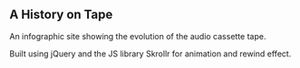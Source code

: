 ## A History on Tape

An infographic site showing the evolution of the audio cassette tape.

Built using jQuery and the JS library Skrollr for animation and rewind effect.
